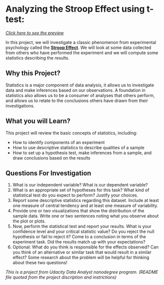 # Analyzing the Stroop Effect using t-test: 

[*Click here to see the preview*](http://htmlpreview.github.io/?https://github.com/anoru/Analyzing-the-Stroop-Effect/blob/master/StroopEffect.html)

In this project, we will investigate a classic phenomenon from experimental psychology called the [**Stroop Effect**](https://en.wikipedia.org/wiki/Stroop_effect). We will look at some data collected from others who have performed the experiment and we will compute some statistics describing the results.

## Why this Project?
Statistics is a major component of data analysis, it allows us to investigate data and make inferences based on our observations. A foundation in statistics also allows us to be a consumer of analyses that others perform, and allows us to relate to the conclusions others have drawn from their investigations.

## What you will Learn?
This project will review the basic concepts of statistics, including:

- How to identify components of an experiment
- How to use descriptive statistics to describe qualities of a sample
- How to set up a hypothesis test, make inferences from a sample, and draw conclusions based on the results

## Questions For Investigation

1. What is our independent variable? What is our dependent variable?
2. What is an appropriate set of hypotheses for this task? What kind of statistical test do you expect to perform? Justify your choices.
3. Report some descriptive statistics regarding this dataset. Include at least one measure of central tendency and at least one measure of variability.
4. Provide one or two visualizations that show the distribution of the sample data. Write one or two sentences noting what you observe about the plot or plots.
5. Now, perform the statistical test and report your results. What is your confidence level and your critical statistic value? Do you reject the null hypothesis or fail to reject it? Come to a conclusion in terms of the experiment task. Did the results match up with your expectations?
6. Optional: What do you think is responsible for the effects observed? Can you think of an alternative or similar task that would result in a similar effect? Some research about the problem will be helpful for thinking about these two questions!

*This is a project from Udacity Data Analyst nanodegree program.
(README file quoted from the project discription and instrictions)*
